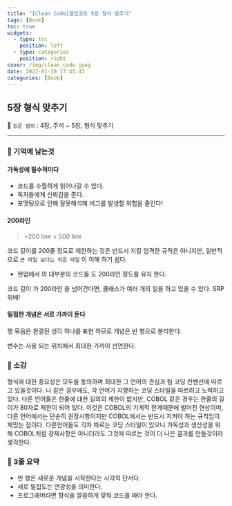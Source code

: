 ```yaml
---
title: "[Clean Code]클린코드 5장 형식 맞추기"
tags: [Book]
toc: true
widgets:
  - type: toc
    position: left
  - type: categories
    position: right
cover: /img/clean_code.jpeg
date: 2022-01-30 17:41:43
categories: [Book]
---
```


</pre>
<!--more-->

<!--more-->

## **5장 형식 맞추기**

🔖 `읽은 범위` : 4장, 주석 ~ 5장, 형식 맞추기

---

### **💭 기억에 남는것**

#### 가독성에 필수적이다

- 코드를 수월하게 읽어나갈 수 있다.
- 독자들에게 신뢰감을 준다.
- 포멧팅으로 인해 잘못해석해 버그를 발생할 위험을 줄인다!

#### 200라인

> ~200 line < 500 line

코드 길이를 200줄 정도로 제한하는 것은 반드시 지킬 엄격한 규칙은 아니지만, 일반적으로 `큰 파일 보다는 작은 파일` 이 이해 하기 쉽다.

- 현업에서 의 대부분의 코드들 도 200라인 정도를 유지 한다.

코드 길이 가 200라인 을 넘어간다면, 클래스가 여러 개의 일을 하고 있을 수 있다. SRP 위배!

#### 밀접한 개념은 서로 가까이 둔다

행 묶음은 완결된 생각 하나를 표현 하므로 개념은 빈 행으로 분리한다.

변수는 사용 되는 위치에서 최대한 가까이 선언한다.

### **🤔 소감**

형식에 대한 중요성은 모두들 동의하며 최대한 그 언어의 관심과 팀 코딩 컨벤션에 따르고 있을것이다. 나 같은 경우에도, 각 언어가 지향하는 코딩 스타일을 따르려고 노력하고있다. 다른 언어들은 한줄에 대한 길의의 제한이 없지만, COBOL 같은 경우는 한줄의 길이가 80자로 제한이 되어 있다. 이것은 COBOL의 기계적 한계때문에 벌어진 현상이며, 다른 언어에서는 단순히 권장사항이지만 COBOL에서는 반드시 지켜야 하는 규칙임이 재밌는 점이다. 다른언어들도 각자 따르는 코딩 스타일이 있으니 가독성과 생산성을 위해 COBOL처럼 강제사항은 아니더라도 그것에 따르는 것이 더 나은 결과를 만들것이라 생각한다.

### **📖 3줄 요약**

- 빈 행은 새로운 개념을 시작한다는 시각적 단서다.
- 세로 밀집도는 연광성을 의미한다.
- 프로그래머라면 형식을 깔끔하게 맞춰 코드를 짜야 한다.
